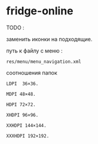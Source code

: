 # fridge-online
TODO :

  заменить иконки на подходящие. 

путь к файлу с меню : 

    res/menu/menu_navigation.xml

соотношения папок
  
    LDPI  36×36.
    
    MDPI 48×48.
    
    HDPI 72×72.
    
    XHDPI 96×96.
    
    XXHDPI 144×144.
    
    XXXHDPI 192×192.
